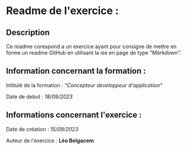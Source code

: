 # Readme de l'exercice :


## **Description**


Ce readme corespond a un exercice ayant pour consigne de mettre en forme un readme GitHub en utilisant la ise en page de type _"Markdown"._

## Information concernant la formation :


Intitulé de la formation : _"Concepteur developpeur d'application"_

Date de debut : _18/09/2023_

## Informations concernant l'exercice :


Date de création : _15/09/2023_

Auteur de l'exercice : **Léo Belgacem**
